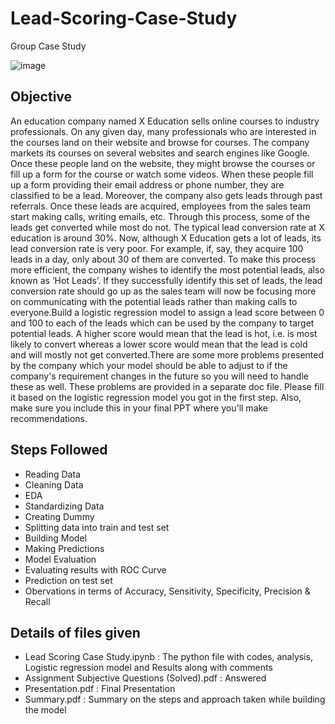 # Lead-Scoring-Case-Study
Group Case Study 

![image](https://www.simplypsychology.org/wp-content/uploads/case-study-1024x313.jpeg)


## Objective
An education company named X Education sells online courses to industry professionals. On any given day, many professionals who are interested in the courses land on their website and browse for courses. The company markets its courses on several websites and search engines like Google. Once these people land on the website, they might browse the courses or fill up a form for the course or watch some videos. When these people fill up a form providing their email address or phone number, they are classified to be a lead. Moreover, the company also gets leads through past referrals. Once these leads are acquired, employees from the sales team start making calls, writing emails, etc. Through this process, some of the leads get converted while most do not. The typical lead conversion rate at X education is around 30%. Now, although X Education gets a lot of leads, its lead conversion rate is very poor. For example, if, say, they acquire 100 leads in a day, only about 30 of them are converted. To make this process more efficient, the company wishes to identify the most potential leads, also known as ‘Hot Leads’. If they successfully identify this set of leads, the lead conversion rate should go up as the sales team will now be focusing more on communicating with the potential leads rather than making calls to everyone.Build a logistic regression model to assign a lead score between 0 and 100 to each of the leads which can be used by the company to target potential leads. A higher score would mean that the lead is hot, i.e. is most likely to convert whereas a lower score would mean that the lead is cold and will mostly not get converted.There are some more problems presented by the company which your model should be able to adjust to if the company's requirement changes in the future so you will need to handle these as well. These problems are provided in a separate doc file. Please fill it based on the logistic regression model you got in the first step. Also, make sure you include this in your final PPT where you'll make recommendations.
## Steps Followed
- Reading Data
- Cleaning Data
- EDA
- Standardizing Data
- Creating Dummy
- Splitting data into train and test set
- Building Model
- Making Predictions
- Model Evaluation
- Evaluating results with ROC Curve
- Prediction on test set
- Obervations in terms of Accuracy, Sensitivity, Specificity, Precision & Recall
## Details of files given
- Lead Scoring Case Study.ipynb : The python file with codes, analysis, Logistic regression model and Results along with comments
- Assignment Subjective Questions (Solved).pdf : Answered
- Presentation.pdf : Final Presentation
- Summary.pdf : Summary on the steps and approach taken while building the model